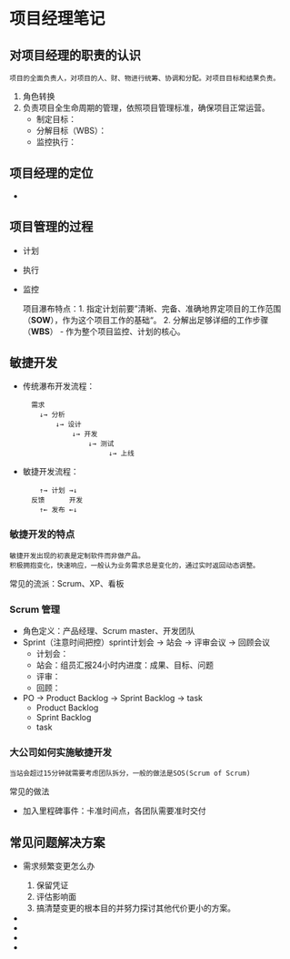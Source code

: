 # 项目经理笔记

## 对项目经理的职责的认识  
    项目的全面负责人，对项目的人、财、物进行统筹、协调和分配。对项目目标和结果负责。    
1. 角色转换
2. 负责项目全生命周期的管理，依照项目管理标准，确保项目正常运营。
    -  制定目标：
    -  分解目标（WBS）：
    -  监控执行：

    


## 项目经理的定位
-  

## 项目管理的过程
- 计划
- 执行
- 监控  

    项目瀑布特点：1. 指定计划前要”清晰、完备、准确地界定项目的工作范围（**SOW**），作为这个项目工作的基础“。 2. 分解出足够详细的工作步骤（**WBS**） - 作为整个项目监控、计划的核心。 

## 敏捷开发  
- 传统瀑布开发流程：
    
        需求
          ↓→ 分析
              ↓→ 设计
                  ↓→ 开发
                      ↓→ 测试
                           ↓→ 上线

- 敏捷开发流程： 

          ↑→ 计划 →↓    
        反馈      开发  
          ↑← 发布 ←↓
    
### 敏捷开发的特点

    敏捷开发出现的初衷是定制软件而非做产品。
    积极拥抱变化，快速响应，一般认为业务需求总是变化的，通过实时返回动态调整。

常见的流派：Scrum、XP、看板 

### Scrum 管理 

- 角色定义：产品经理、Scrum master、开发团队
- Sprint（注意时间把控）sprint计划会 -> 站会 -> 评审会议 -> 回顾会议
    - 计划会：
    - 站会：组员汇报24小时内进度：成果、目标、问题
    - 评审：
    - 回顾：
- PO -> Product Backlog -> Sprint Backlog -> task  
    - Product Backlog 
    - Sprint Backlog
    - task

### 大公司如何实施敏捷开发

    当站会超过15分钟就需要考虑团队拆分，一般的做法是SOS(Scrum of Scrum)
    
常见的做法  
- 加入里程碑事件：卡准时间点，各团队需要准时交付

## 常见问题解决方案  

- 需求频繁变更怎么办  
    1. 保留凭证 
    2. 评估影响面 
    3. 搞清楚变更的根本目的并努力探讨其他代价更小的方案。  

- 

- 

- 

- 
